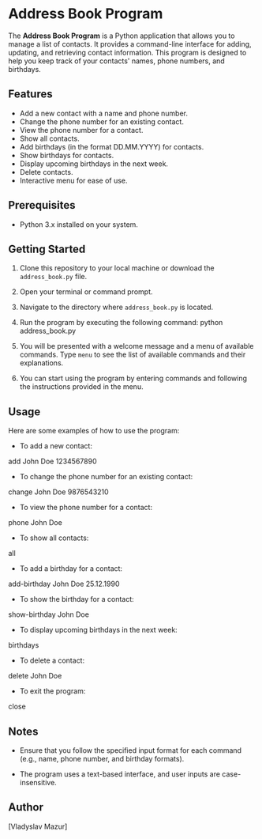 # Address Book Program

The **Address Book Program** is a Python application that allows you to manage a list of contacts. It provides a command-line interface for adding, updating, and retrieving contact information. This program is designed to help you keep track of your contacts' names, phone numbers, and birthdays.

## Features

- Add a new contact with a name and phone number.
- Change the phone number for an existing contact.
- View the phone number for a contact.
- Show all contacts.
- Add birthdays (in the format DD.MM.YYYY) for contacts.
- Show birthdays for contacts.
- Display upcoming birthdays in the next week.
- Delete contacts.
- Interactive menu for ease of use.

## Prerequisites

- Python 3.x installed on your system.

## Getting Started

1. Clone this repository to your local machine or download the `address_book.py` file.

2. Open your terminal or command prompt.

3. Navigate to the directory where `address_book.py` is located.

4. Run the program by executing the following command: python address_book.py

5. You will be presented with a welcome message and a menu of available commands. Type `menu` to see the list of available commands and their explanations.

6. You can start using the program by entering commands and following the instructions provided in the menu.

## Usage

Here are some examples of how to use the program:

- To add a new contact:

add John Doe 1234567890

- To change the phone number for an existing contact:

change John Doe 9876543210

- To view the phone number for a contact:

phone John Doe

- To show all contacts:

all


- To add a birthday for a contact:

add-birthday John Doe 25.12.1990

- To show the birthday for a contact:

show-birthday John Doe


- To display upcoming birthdays in the next week:

birthdays

- To delete a contact:

delete John Doe

- To exit the program:

close

## Notes

- Ensure that you follow the specified input format for each command (e.g., name, phone number, and birthday formats).

- The program uses a text-based interface, and user inputs are case-insensitive.

## Author

[Vladyslav Mazur]
